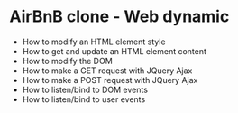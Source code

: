 # AirBnB clone - Web dynamic
  - How to modify an HTML element style
  - How to get and update an HTML element content
  - How to modify the DOM
  - How to make a GET request with JQuery Ajax
  - How to make a POST request with JQuery Ajax
  - How to listen/bind to DOM events
  - How to listen/bind to user events